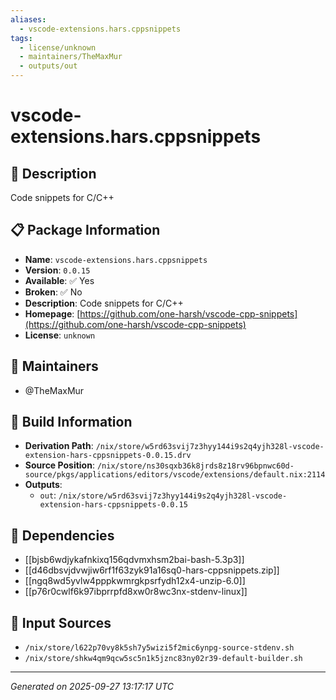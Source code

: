 ```yaml
---
aliases:
  - vscode-extensions.hars.cppsnippets
tags:
  - license/unknown
  - maintainers/TheMaxMur
  - outputs/out
---
```


# vscode-extensions.hars.cppsnippets

## 📝 Description

Code snippets for C/C++

## 📋 Package Information

- **Name**: `vscode-extensions.hars.cppsnippets`
- **Version**: `0.0.15`
- **Available**: ✅ Yes
- **Broken**: ✅ No
- **Description**: Code snippets for C/C++
- **Homepage**: [https://github.com/one-harsh/vscode-cpp-snippets](https://github.com/one-harsh/vscode-cpp-snippets)
- **License**: `unknown`
## 👥 Maintainers

- @TheMaxMur


## 🔧 Build Information

- **Derivation Path**: `/nix/store/w5rd63svij7z3hyy144i9s2q4yjh328l-vscode-extension-hars-cppsnippets-0.0.15.drv`
- **Source Position**: `/nix/store/ns30sqxb36k8jrds8z18rv96bpnwc60d-source/pkgs/applications/editors/vscode/extensions/default.nix:2114`
- **Outputs**:
  - `out`:  `/nix/store/w5rd63svij7z3hyy144i9s2q4yjh328l-vscode-extension-hars-cppsnippets-0.0.15`

## 🔗 Dependencies

- [[bjsb6wdjykafnkixq156qdvmxhsm2bai-bash-5.3p3]]
- [[d46dbsvjdvwjiw6rf1f63zyk91a16sq0-hars-cppsnippets.zip]]
- [[ngq8wd5yvlw4pppkwmrgkpsrfydh12x4-unzip-6.0]]
- [[p76r0cwlf6k97ibprrpfd8xw0r8wc3nx-stdenv-linux]]

## 📁 Input Sources

- `/nix/store/l622p70vy8k5sh7y5wizi5f2mic6ynpg-source-stdenv.sh`
- `/nix/store/shkw4qm9qcw5sc5n1k5jznc83ny02r39-default-builder.sh`

---
*Generated on 2025-09-27 13:17:17 UTC*
